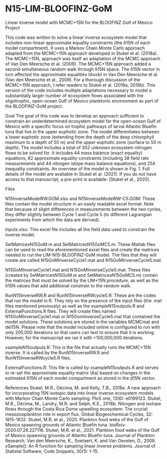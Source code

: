 # N15-LIM-BLOOFINZ-GoM
Linear inverse model with MCMC+15N for the BLOOFINZ Gulf of Mexico Project

This code was written to solve a linear inverse ecosystem model that includes non-linear approximate equality constraints (the δ15N of each model compartment).  It uses a Markov Chain Monte Carlo approach adapted from the MCMC+15N approach developed in Stukel et al. (2018a).  The MCMC+15N, approach was itself an adaptation of the MCMC approach of Van Den Meersche et al.  (2009).  The MCMC+15N approach added a second simultaneous random walk through δ15N space.  The δ15N vector in turn affected the approximate equalities (Ax≈b) in Van Den Meersche et al. (Van den Meersche et al., 2009).  For a thorough discussion of the MCMC+15N approach, I refer readers to Stukel et al. (2018a; 2018b).  This version of the code includes multiple adaptations necessary to model a substantially larger number of ecosystem flows associated with the oligotrophic, open-ocean Gulf of Mexico planktonic environment as part of the BLOOFINZ-GoM project.

Goal
The goal of this code was to develop an approach sufficient to constrain an underdetermined ecosystem model for the open-ocean Gulf of Mexico with a specific focus on trophic pathways of larval Atlantic Bluefin tuna that live in the upper euphotic zone.  The model differentiates between a lower euphotic zone (extending from the depth of the deep chlorophyll maximum to a depth of 50 m) and the upper euphotic zone (surface to 50 m depth).  The model includes a total of 302 unknown ecosystem nitrogen flows to be solved for.  It includes 44 mass balance (exact equality) equations,  82 approximate equality constraints (including 38 field rate measurements and 44 nitrogen istope mass balance equations), and 254 inequality constraints.  An overview of the model is shown in Fig. 1.  Full details of the model are available in Stukel et al. (2021).  If you do not have access to that manuscript, a pre-print is available: (Stukel et al., 2020).

Files

N15InverseModelRW.GOM.xlsx and N15InverseModelRW-C5.GOM:  These files contain the model structure in an easily readable excel format.  Note that because of slight differences in measurements between the two cycles, they differ slightly between Cycle 1 and Cycle 5 (to different Lagrangian experiments from which the data are derived).  

Inputs.xlsx: This excel file includes all the field data used to constrain the inverse model.

SetMatricesN15GoM.m and SetMatricesN15GoMC5.m:  These Matlab files can be used to read the aforementioned excel files and create the matrices needed to run the LIM-N15-BLOOFINZ-GoM model.  The files that they will create are called N15GoMInverseCycle1.mat and N15GoMInverseCycle5.mat

N15GoMInverseCycle1.mat and N15GoMInverseCycle5.mat:  These files (created by SetMatricesN15GoM.m and SetMatricesN15GoMC5.m) contain the matrices that must be solved by the LIM+15N procedure, as well as the δ15N values that add additional constrain to the random walk.

RunN15InverseRW.R and RunN15InverseRWcycle5.R:  These are the codes that run the model in R.  They rely on the presence of the input files (the .mat files mentioned previously) as well as the xsampleN15outputs.R and ExternalFunctions.R files.  They will create files named N15GoMInverseCycle1.mat or N15GomInverseCycle5.mat that contained the model solutions.  These solutions are stored in the variables MCMCmat and del15N.  Please note that the model included online is configured to run with only 200,000 iterations so that users can test to ensure that it is working.  However, for the manuscript we ran it with >100,000,000 iterations.  

xsampleN15outputs.R:  This is the file that actually runs the MCMC+15N inverse.  It is called by the RunN15InverseRW.R and RunN15InverseRWcycle5.R files.  

ExternalFunctions.R:  This file is called by xsampleN15outputs.R and serves to re-set the approximate equality matrix (Aa) based on changes in the estimated δ15N of each model compartment as stored in the d15N vector.

References
Stukel, M.R., Décima, M. and Kelly, T.B., 2018a. A new approach for incorporating 15N isotopic data into linear inverse ecosystem models with Markov Chain Monte Carlo sampling. PloS one, 13(6): e0199123.
Stukel, M.R., Décima, M., Landry, M.R. and Selph, K.E., 2018b. Nitrogen and isotope flows through the Costa Rica Dome upwelling ecosystem: The crucial mesozooplankton role in export flux. Global Biogeochemical Cycles, 32: 1815-1832.
Stukel, M.R. et al., 2020. Plankton food webs of the Gulf of Mexico spawning grounds of Atlantic Bluefin tuna. bioRxiv: 2020.07.29.227116.
Stukel, M.R. et al., 2021. Plankton food webs of the Gulf of Mexico spawning grounds of Atlantic Bluefin tuna. Journal of Plankton Research.
Van den Meersche, K., Soetaert, K. and Van Oevelen, D., 2009. xSample(): An R function for sampling linear inverse problems. Journal of Statistal Software, Code Snippets, 30(1): 1-15.

